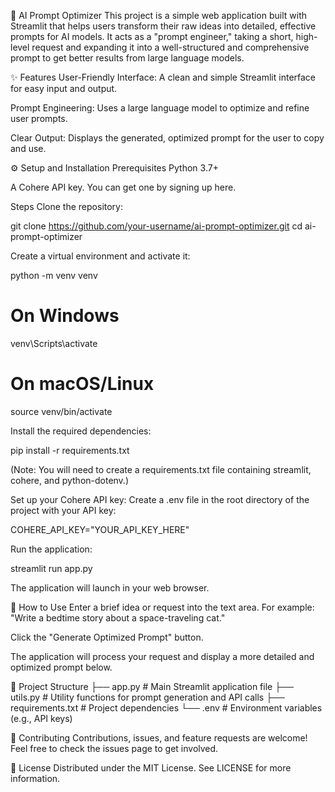 📝 AI Prompt Optimizer
This project is a simple web application built with Streamlit that helps users transform their raw ideas into detailed, effective prompts for AI models. It acts as a "prompt engineer," taking a short, high-level request and expanding it into a well-structured and comprehensive prompt to get better results from large language models.

✨ Features
User-Friendly Interface: A clean and simple Streamlit interface for easy input and output.

Prompt Engineering: Uses a large language model to optimize and refine user prompts.

Clear Output: Displays the generated, optimized prompt for the user to copy and use.

⚙️ Setup and Installation
Prerequisites
Python 3.7+

A Cohere API key. You can get one by signing up here.

Steps
Clone the repository:

git clone https://github.com/your-username/ai-prompt-optimizer.git
cd ai-prompt-optimizer

Create a virtual environment and activate it:

python -m venv venv
# On Windows
venv\Scripts\activate
# On macOS/Linux
source venv/bin/activate

Install the required dependencies:

pip install -r requirements.txt

(Note: You will need to create a requirements.txt file containing streamlit, cohere, and python-dotenv.)

Set up your Cohere API key:
Create a .env file in the root directory of the project with your API key:

COHERE_API_KEY="YOUR_API_KEY_HERE"

Run the application:

streamlit run app.py

The application will launch in your web browser.

🚀 How to Use
Enter a brief idea or request into the text area. For example: "Write a bedtime story about a space-traveling cat."

Click the "Generate Optimized Prompt" button.

The application will process your request and display a more detailed and optimized prompt below.

📁 Project Structure
├── app.py           # Main Streamlit application file
├── utils.py         # Utility functions for prompt generation and API calls
├── requirements.txt # Project dependencies
└── .env             # Environment variables (e.g., API keys)

🤝 Contributing
Contributions, issues, and feature requests are welcome! Feel free to check the issues page to get involved.

📄 License
Distributed under the MIT License. See LICENSE for more information.
